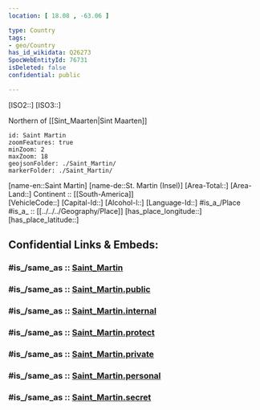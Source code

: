 ```yaml
---
location: [ 18.08 , -63.06 ] 

type: Country
tags:
- geo/Country
has_id_wikidata: Q26273 
SpocWebEntityId: 76731
isDeleted: false
confidential: public

---
```

[ISO2::] 
[ISO3::] 

Northern of [[Sint_Maarten|Sint Maarten]] 

```leaflet
id: Saint Martin
zoomFeatures: true 
minZoom: 2 
maxZoom: 18
geojsonFolder: ./Saint_Martin/
markerFolder: ./Saint_Martin/
```

[name-en::Saint Martin] 
[name-de::St. Martin (Insel)] 
[Area-Total::] 
[Area-Land::] 
Continent :: [[South-America]]  
[VehicleCode::] 
[Capital-Id::] 
[Alcohol-l::] 
[Language-Id::] 
#is_a_/Place  
#is_a_ :: [[../../../Geography/Place]] 
[has_place_longitude::] 
[has_place_latitude::] 


## Confidential Links & Embeds: 

### #is_/same_as :: [Saint_Martin](/_Standards/Earth/Continent/America~Caribbean/Saint_Martin.md) 

### #is_/same_as :: [Saint_Martin.public](/_public/Earth/Continent/America~Caribbean/Saint_Martin.public.md) 

### #is_/same_as :: [Saint_Martin.internal](/_internal/Earth/Continent/America~Caribbean/Saint_Martin.internal.md) 

### #is_/same_as :: [Saint_Martin.protect](/_protect/Earth/Continent/America~Caribbean/Saint_Martin.protect.md) 

### #is_/same_as :: [Saint_Martin.private](/_private/Earth/Continent/America~Caribbean/Saint_Martin.private.md) 

### #is_/same_as :: [Saint_Martin.personal](/_personal/Earth/Continent/America~Caribbean/Saint_Martin.personal.md) 

### #is_/same_as :: [Saint_Martin.secret](/_secret/Earth/Continent/America~Caribbean/Saint_Martin.secret.md)

